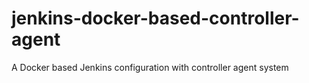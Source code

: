 # jenkins-docker-based-controller-agent
A Docker based Jenkins configuration with controller agent system 
